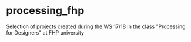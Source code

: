 # processing_fhp
Selection of projects created during the WS 17/18 in the class "Processing for Designers" at FHP university
